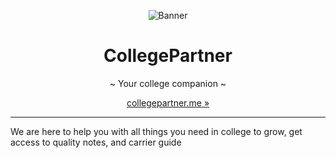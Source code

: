 <div align="center">

![Banner](https://user-images.githubusercontent.com/74916308/185497832-74d84945-7a31-4c61-970b-87f8d9168619.png)


# CollegePartner

~ Your college companion ~

</div>

<div align="center">

[collegepartner.me »](http://www.collegepartner.me/)

</div>

---

We are here to help you with all things you need in college to grow, get access to quality notes, and carrier guide
